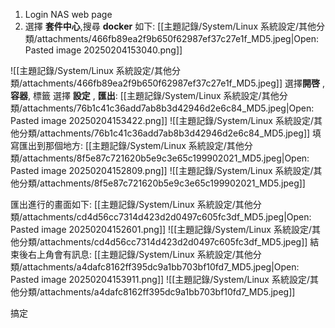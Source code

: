 1. Login NAS web page
2. 選擇 **套件中心**,搜尋 **docker** 如下:
[[主題記錄/System/Linux 系統設定/其他分類/attachments/466fb89ea2f9b650f62987ef37c27e1f_MD5.jpeg|Open: Pasted image 20250204153040.png]]

![[主題記錄/System/Linux 系統設定/其他分類/attachments/466fb89ea2f9b650f62987ef37c27e1f_MD5.jpeg]]
選擇**開啓** , **容器**, 標籤 選擇 **設定** , **匯出**:
[[主題記錄/System/Linux 系統設定/其他分類/attachments/76b1c41c36add7ab8b3d42946d2e6c84_MD5.jpeg|Open: Pasted image 20250204153422.png]]
![[主題記錄/System/Linux 系統設定/其他分類/attachments/76b1c41c36add7ab8b3d42946d2e6c84_MD5.jpeg]]
填寫匯出到那個地方:
[[主題記錄/System/Linux 系統設定/其他分類/attachments/8f5e87c721620b5e9c3e65c199902021_MD5.jpeg|Open: Pasted image 20250204152809.png]]
![[主題記錄/System/Linux 系統設定/其他分類/attachments/8f5e87c721620b5e9c3e65c199902021_MD5.jpeg]]

匯出進行的畫面如下:
[[主題記錄/System/Linux 系統設定/其他分類/attachments/cd4d56cc7314d423d2d0497c605fc3df_MD5.jpeg|Open: Pasted image 20250204152601.png]]
![[主題記錄/System/Linux 系統設定/其他分類/attachments/cd4d56cc7314d423d2d0497c605fc3df_MD5.jpeg]]
結束後右上角會有訊息:
[[主題記錄/System/Linux 系統設定/其他分類/attachments/a4dafc8162ff395dc9a1bb703bf10fd7_MD5.jpeg|Open: Pasted image 20250204153911.png]]
![[主題記錄/System/Linux 系統設定/其他分類/attachments/a4dafc8162ff395dc9a1bb703bf10fd7_MD5.jpeg]]


搞定
